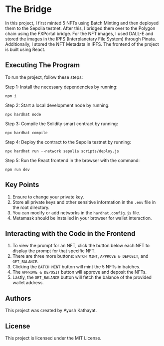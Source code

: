 # The Bridge

In this project, I first minted 5 NFTs using Batch Minting and then deployed them to the Sepolia testnet. After this, I bridged them over to the Polygon chain using the FXPortal bridge. For the NFT images, I used DALL-E and stored the images in the IPFS (Interplanetary File System) through Pinata. Additionally, I stored the NFT Metadata in IPFS. The frontend of the project is built using React.

## Executing The Program

To run the project, follow these steps:

Step 1: Install the necessary dependencies by running:
```
npm i
```

Step 2: Start a local development node by running:
```
npx hardhat node
```

Step 3: Compile the Solidity smart contract by running:
```
npx hardhat compile
```

Step 4: Deploy the contract to the Sepolia testnet by running:
```
npx hardhat run --network sepolia scripts/deploy.js
```

Step 5: Run the React frontend in the browser with the command:
```
npm run dev
```

## Key Points

1. Ensure to change your private key.
2. Store all private keys and other sensitive information in the `.env` file in the root directory.
3. You can modify or add networks in the `hardhat.config.js` file.
4. Metamask should be installed in your browser for wallet interaction.

## Interacting with the Code in the Frontend

1. To view the prompt for an NFT, click the button below each NFT to display the prompt for that specific NFT.
2. There are three more buttons: `BATCH MINT`, `APPROVE & DEPOSIT`, and `GET_BALANCE`.
3. Clicking the `BATCH MINT` button will mint the 5 NFTs in batches.
4. The `APPROVE & DEPOSIT` button will approve and deposit the NFTs.
5. Lastly, the `GET_BALANCE` button will fetch the balance of the provided wallet address.

## Authors

This project was created by Ayush Kathayat.

## License

This project is licensed under the MIT License.
